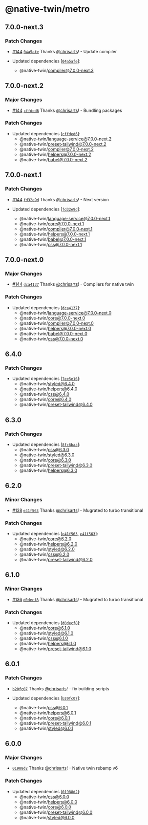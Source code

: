 # @native-twin/metro

## 7.0.0-next.3

### Patch Changes

- [#144](https://github.com/react-universal/native-twin/pull/144) [`04a5afe`](https://github.com/react-universal/native-twin/commit/04a5afe70ee0b2ccd16a7c961624d1391cfa7a67) Thanks [@chrisarts](https://github.com/chrisarts)! - Update compiler

- Updated dependencies [[`04a5afe`](https://github.com/react-universal/native-twin/commit/04a5afe70ee0b2ccd16a7c961624d1391cfa7a67)]:
  - @native-twin/compiler@7.0.0-next.3

## 7.0.0-next.2

### Major Changes

- [#144](https://github.com/react-universal/native-twin/pull/144) [`cffded6`](https://github.com/react-universal/native-twin/commit/cffded6ddcbb1dec4bb659c4af0981c1b0cbdd8a) Thanks [@chrisarts](https://github.com/chrisarts)! - Bundling packages

### Patch Changes

- Updated dependencies [[`cffded6`](https://github.com/react-universal/native-twin/commit/cffded6ddcbb1dec4bb659c4af0981c1b0cbdd8a)]:
  - @native-twin/language-service@7.0.0-next.2
  - @native-twin/preset-tailwind@7.0.0-next.2
  - @native-twin/compiler@7.0.0-next.2
  - @native-twin/helpers@7.0.0-next.2
  - @native-twin/babel@7.0.0-next.2

## 7.0.0-next.1

### Patch Changes

- [#144](https://github.com/react-universal/native-twin/pull/144) [`fd32e9d`](https://github.com/react-universal/native-twin/commit/fd32e9ddf7a9075abb8df31a789682ef84d8d6b1) Thanks [@chrisarts](https://github.com/chrisarts)! - Next version

- Updated dependencies [[`fd32e9d`](https://github.com/react-universal/native-twin/commit/fd32e9ddf7a9075abb8df31a789682ef84d8d6b1)]:
  - @native-twin/language-service@7.0.0-next.1
  - @native-twin/core@7.0.0-next.1
  - @native-twin/compiler@7.0.0-next.1
  - @native-twin/helpers@7.0.0-next.1
  - @native-twin/babel@7.0.0-next.1
  - @native-twin/css@7.0.0-next.1

## 7.0.0-next.0

### Major Changes

- [#144](https://github.com/react-universal/native-twin/pull/144) [`dca4137`](https://github.com/react-universal/native-twin/commit/dca4137a69cc1f07ba09d93ea806cece3faf12e5) Thanks [@chrisarts](https://github.com/chrisarts)! - Compilers for native twin

### Patch Changes

- Updated dependencies [[`dca4137`](https://github.com/react-universal/native-twin/commit/dca4137a69cc1f07ba09d93ea806cece3faf12e5)]:
  - @native-twin/language-service@7.0.0-next.0
  - @native-twin/core@7.0.0-next.0
  - @native-twin/compiler@7.0.0-next.0
  - @native-twin/helpers@7.0.0-next.0
  - @native-twin/babel@7.0.0-next.0
  - @native-twin/css@7.0.0-next.0

## 6.4.0

### Patch Changes

- Updated dependencies [[`7ee5e16`](https://github.com/react-universal/native-twin/commit/7ee5e1673bf6be31b32851cb214d338473e1b8f2)]:
  - @native-twin/styled@6.4.0
  - @native-twin/helpers@6.4.0
  - @native-twin/css@6.4.0
  - @native-twin/core@6.4.0
  - @native-twin/preset-tailwind@6.4.0

## 6.3.0

### Patch Changes

- Updated dependencies [[`8fc6baa`](https://github.com/react-universal/native-twin/commit/8fc6baaa1513caffeaf9dc37cd3bfbcf88308612)]:
  - @native-twin/css@6.3.0
  - @native-twin/styled@6.3.0
  - @native-twin/core@6.3.0
  - @native-twin/preset-tailwind@6.3.0
  - @native-twin/helpers@6.3.0

## 6.2.0

### Minor Changes

- [#138](https://github.com/react-universal/native-twin/pull/138) [`e41f563`](https://github.com/react-universal/native-twin/commit/e41f5630996a023254e12c0e9bf6d997e932c5ac) Thanks [@chrisarts](https://github.com/chrisarts)! - Mugrated to turbo transitional

### Patch Changes

- Updated dependencies [[`e41f563`](https://github.com/react-universal/native-twin/commit/e41f5630996a023254e12c0e9bf6d997e932c5ac), [`e41f563`](https://github.com/react-universal/native-twin/commit/e41f5630996a023254e12c0e9bf6d997e932c5ac)]:
  - @native-twin/core@6.2.0
  - @native-twin/helpers@6.2.0
  - @native-twin/styled@6.2.0
  - @native-twin/css@6.2.0
  - @native-twin/preset-tailwind@6.2.0

## 6.1.0

### Minor Changes

- [#136](https://github.com/react-universal/native-twin/pull/136) [`d0decf8`](https://github.com/react-universal/native-twin/commit/d0decf8b1782078d878bfc0a0c92c734a3deba89) Thanks [@chrisarts](https://github.com/chrisarts)! - Mugrated to turbo transitional

### Patch Changes

- Updated dependencies [[`d0decf8`](https://github.com/react-universal/native-twin/commit/d0decf8b1782078d878bfc0a0c92c734a3deba89)]:
  - @native-twin/core@6.1.0
  - @native-twin/styled@6.1.0
  - @native-twin/css@6.1.0
  - @native-twin/helpers@6.1.0
  - @native-twin/preset-tailwind@6.1.0

## 6.0.1

### Patch Changes

- [`b20fc07`](https://github.com/react-universal/native-twin/commit/b20fc079cf0f68cad73810e3701e9f94e41bcb1c) Thanks [@chrisarts](https://github.com/chrisarts)! - fix building scripts

- Updated dependencies [[`b20fc07`](https://github.com/react-universal/native-twin/commit/b20fc079cf0f68cad73810e3701e9f94e41bcb1c)]:
  - @native-twin/css@6.0.1
  - @native-twin/helpers@6.0.1
  - @native-twin/core@6.0.1
  - @native-twin/preset-tailwind@6.0.1
  - @native-twin/styled@6.0.1

## 6.0.0

### Major Changes

- [`01988d2`](https://github.com/react-universal/native-twin/commit/01988d2b8edcfcf57ed28eb638bbfa159adb3a73) Thanks [@chrisarts](https://github.com/chrisarts)! - Native twin rebamp v6

### Patch Changes

- Updated dependencies [[`01988d2`](https://github.com/react-universal/native-twin/commit/01988d2b8edcfcf57ed28eb638bbfa159adb3a73)]:
  - @native-twin/css@6.0.0
  - @native-twin/helpers@6.0.0
  - @native-twin/core@6.0.0
  - @native-twin/preset-tailwind@6.0.0
  - @native-twin/styled@6.0.0
